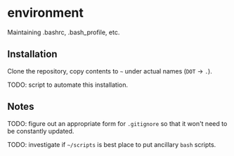 # environment

Maintaining .bashrc, .bash_profile, etc.

## Installation

Clone the repository, copy contents to `~` under actual names (`DOT` -> `.`).

TODO: script to automate this installation.

## Notes

TODO: figure out an appropriate form for `.gitignore` so that it won't need to be constantly updated.

TODO: investigate if `~/scripts` is best place to put ancillary `bash` scripts.
